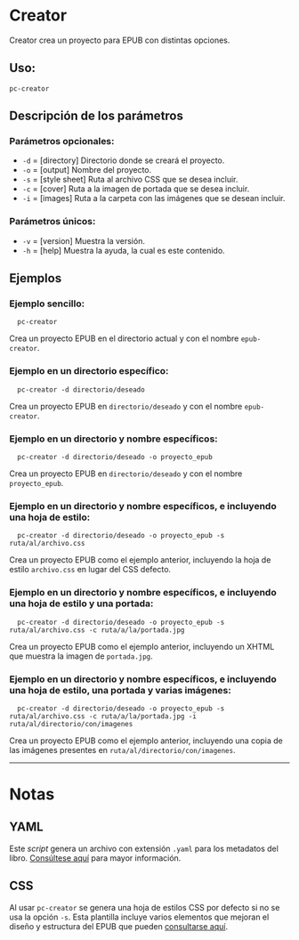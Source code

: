 # Creator

Creator crea un proyecto para EPUB con distintas opciones.

## Uso:

  ```
  pc-creator
  ```

## Descripción de los parámetros

### Parámetros opcionales:

* `-d` = [directory] Directorio donde se creará el proyecto.
* `-o` = [output] Nombre del proyecto.
* `-s` = [style sheet] Ruta al archivo CSS que se desea incluir.
* `-c` = [cover] Ruta a la imagen de portada que se desea incluir.
* `-i` = [images] Ruta a la carpeta con las imágenes que se desean incluir.

### Parámetros únicos:

* `-v` = [version] Muestra la versión.
* `-h` = [help] Muestra la ayuda, la cual es este contenido.

## Ejemplos

### Ejemplo sencillo:

```
  pc-creator
```

Crea un proyecto EPUB en el directorio actual y con el nombre `epub-creator`.

### Ejemplo en un directorio específico:

```
  pc-creator -d directorio/deseado
```

Crea un proyecto EPUB en `directorio/deseado` y con el nombre `epub-creator`.

### Ejemplo en un directorio y nombre específicos:

```
  pc-creator -d directorio/deseado -o proyecto_epub
```

Crea un proyecto EPUB en `directorio/deseado` y con el nombre `proyecto_epub`.

### Ejemplo en un directorio y nombre específicos, e incluyendo una hoja de estilo:

```
  pc-creator -d directorio/deseado -o proyecto_epub -s ruta/al/archivo.css
```

Crea un proyecto EPUB como el ejemplo anterior, incluyendo la hoja de estilo `archivo.css` en lugar del CSS defecto.

### Ejemplo en un directorio y nombre específicos, e incluyendo una hoja de estilo y una portada:

```
  pc-creator -d directorio/deseado -o proyecto_epub -s ruta/al/archivo.css -c ruta/a/la/portada.jpg
```

Crea un proyecto EPUB como el ejemplo anterior, incluyendo un XHTML que muestra la imagen de `portada.jpg`.

### Ejemplo en un directorio y nombre específicos, e incluyendo una hoja de estilo, una portada y varias imágenes:

```
  pc-creator -d directorio/deseado -o proyecto_epub -s ruta/al/archivo.css -c ruta/a/la/portada.jpg -i ruta/al/directorio/con/imagenes
```

Crea un proyecto EPUB como el ejemplo anterior, incluyendo una copia de las imágenes presentes en `ruta/al/directorio/con/imagenes`.

------

# Notas

## YAML

Este *script* genera un archivo con extensión `.yaml` para los metadatos
del libro. [Consúltese aquí](https://github.com/ColectivoPerroTriste/Herramientas/tree/master/EPUB/YAML)
para mayor información.

## CSS

Al usar `pc-creator` se genera una hoja de estilos CSS por defecto si no se
usa la opción `-s`. Esta plantilla incluye varios elementos que mejoran 
el diseño y estructura del EPUB que pueden [consultarse aquí](https://github.com/ColectivoPerroTriste/Herramientas/tree/master/EPUB/CSS).
